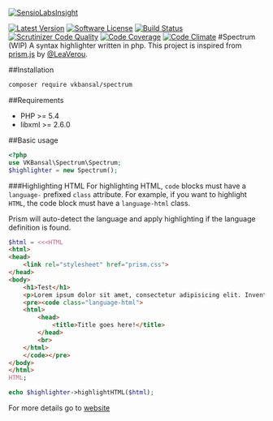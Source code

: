 [![SensioLabsInsight](https://insight.sensiolabs.com/projects/aa72708a-2b29-4316-aa02-febeca97970b/big.png)](https://insight.sensiolabs.com/projects/aa72708a-2b29-4316-aa02-febeca97970b)

[![Latest Version](https://img.shields.io/packagist/v/vkbansal/spectrum.svg?style=flat-square)](https://packagist.org/packages/vkbansal/spectrum)
[![Software License](http://img.shields.io/badge/License-BSD--3-brightgreen.svg?style=flat-square)](LICENSE)
[![Build Status](https://img.shields.io/travis/vkbansal/spectrum.svg?style=flat-square)](https://travis-ci.org/vkbansal/spectrum)
[![Scrutinizer Code Quality](https://img.shields.io/scrutinizer/g/vkbansal/spectrum.svg?style=flat-square)](https://scrutinizer-ci.com/g/vkbansal/spectrum/?branch=master)
[![Code Coverage](https://img.shields.io/scrutinizer/coverage/g/vkbansal/spectrum.svg?style=flat-square)](https://scrutinizer-ci.com/g/vkbansal/spectrum/?branch=master)
[![Code Climate](https://img.shields.io/codeclimate/github/vkbansal/spectrum.svg?style=flat-square)](https://codeclimate.com/github/vkbansal/spectrum)
#Spectrum (WIP)
A syntax highlighter written in php. This project is inspired from [prism.js](https://github.com/LeaVerou/prism) by [@LeaVerou](http://github.com/LeaVerou).

##Installation
```bash
composer require vkbansal/spectrum
```
##Requirements
- PHP >= 5.4
- libxml >= 2.6.0

##Basic usage

```php
<?php
use VKBansal\Spectrum\Spectrum;
$highlighter = new Spectrum();
```

###Highlighting HTML
For highlighting HTML, `code` blocks must have a `language-` prefixed `class` attribute. For example, if you want to highlight `HTML`, the code block must have a `language-html` class.

Prism will auto-detect the language and apply highlighting if the language definition is found.

```php
$html = <<<HTML
<html>
<head>
    <link rel="stylesheet" href="prism.css">
</head>
<body>
    <h1>Test</h1>
    <p>Lorem ipsum dolor sit amet, consectetur adipisicing elit. Inventore laboriosam, magni facilis accusantium officia tenetur <code>voluptatum</code> voluptatem incidunt minus, corporis vel in sed veniam architecto? Doloremque nam excepturi pariatur, harum?</p>
    <pre><code class="language-html">
    <html>
        <head>
            <title>Title goes here!</title>
        </head>
        <br>
    </html>
    </code></pre>
</body>
</html>
HTML;

echo $highlighter->highlightHTML($html);
```

For more details go to [website](https://vkbansal.github.io/spectrum)
